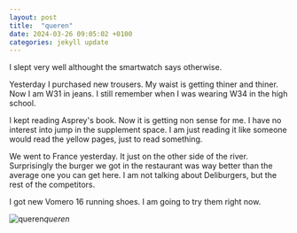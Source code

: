 ```yaml
---
layout: post
title:  "queren"
date: 2024-03-26 09:05:02 +0100
categories: jekyll update
---
```


I slept very well althought the smartwatch says otherwise.  

Yesterday I purchased new trousers. My waist is getting thiner and thiner. Now I am W31 in jeans. I still remember when I was wearing W34 in the high school. 

I kept reading Asprey's book. Now it is getting non sense for me. I have no interest into jump in the supplement space. I am just reading it like someone would read the yellow pages, just to read something.  

We went to France yesterday. It just on the other side of the river. Surprisingly the burger we got in the restaurant was way better than the average one you can get here. I am not talking about Deliburgers, but the rest of the competitors.  

I got new Vomero 16 running shoes. I am going to try them right now.  





![queren]()*queren*&nbsp;



[jekyll-docs]: https://jekyllrb.com/docs/home
[jekyll-gh]:   https://github.com/jekyll/jekyll
[jekyll-talk]: https://talk.jekyllrb.com/
